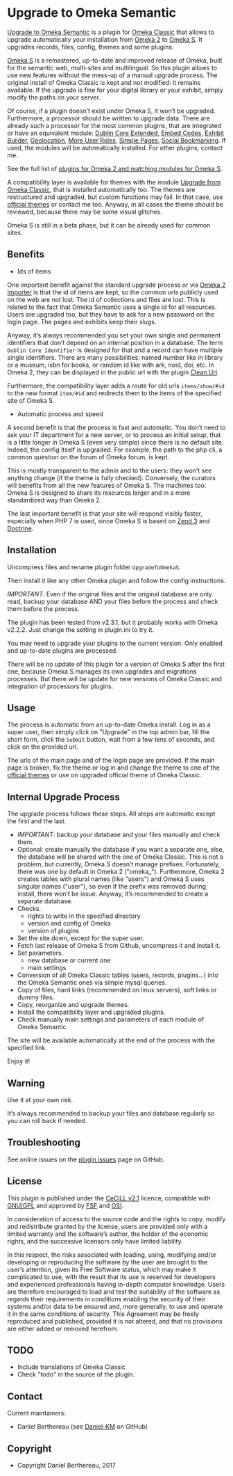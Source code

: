 Upgrade to Omeka Semantic
=========================

[Upgrade to Omeka Semantic] is a plugin for [Omeka Classic] that allows to
upgrade automatically your installation from [Omeka 2] to [Omeka S]. It upgrades
records, files, config, themes and some plugins.

[Omeka S] is a remastered, up-to-date and improved release of Omeka, built for
the semantic web, multi-sites and multilingual. So this plugin allows to use new
features without the mess-up of a manual upgrade process. The original install
of Omeka Classic is kept and not modified: it remains available. If the upgrade
is fine for your digital library or your exhibit, simply modify the paths on
your server.

Of course, if a plugin doesn’t exist under Omeka S, it won’t be upgraded.
Furthermore, a processor should be written to upgrade data. There are already
such a  processor for the most common plugins, that are integrated or have an
equivalent module: [Dublin Core Extended], [Embed Codes], [Exhibit Builder],
[Geolocation],  [More User Roles],  [Simple Pages], [Social Bookmarking]. If
used, the modules will be automatically installed. For other plugins, contact
me.

See the full list of [plugins for Omeka 2 and matching modules for Omeka S].

A compatibility layer is available for themes with the module [Upgrade from Omeka Classic],
that is installed automatically too. The themes are restructured and upgraded,
but custom functions may fail. In that case, use [official themes] or contact me
too. Anyway, in all cases the theme should be reviewed, because there may be
some visual glitches.

Omeka S is still in a beta phase, but it can be already used for common sites.


Benefits
--------

* Ids of items

One important benefit against the standard upgrade process or via [Omeka 2 Importer]
is that the id of items are kept, so the common urls publicly used on the web
are not lost. The id of collections and files are lost. This is related to the
fact that Omeka Semantic uses a single id for all resources. Users are upgraded
too, but they have to ask for a new password on the login page. The pages and
exhibits keep their slugs.

Anyway, it’s always recommended you set your own single and permanent
identifiers that don’t depend on an internal position in a database. The term
`Dublin Core Identifier` is designed for that and a record can have multiple
single identifiers. There are many possibilities: named number like in library
or a museum, isbn for books, or random id like with ark, noid, doi, etc. In
Omeka 2, they can be displayed in the public url with the plugin [Clean Url].

Furthermore, the compatibility layer adds a route for old urls `items/show/#id`
to the new format `item/#id` and redirects them to the items of the specified
site of Omeka S.

* Automatic process and speed

A second benefit is that the process is fast and automatic. You don’t need to
ask your IT department for a new server, or to process an initial setup, that is
a little longer in Omeka S (even very simple) since there is no default site.
Indeed, the config itself is upgraded. For example, the path to the php  cli, a
common question on the forum of Omeka forum, is kept.

This is mostly transparent to the admin and to the users: they won’t see
anything change (if the theme is fully checked). Conversely, the curators will
benefits from all the new features of Omeka S. The machines too: Omeka S is
designed to share its resources larger and in a more standardized way than
Omeka 2.

The last important benefit is that your site will respond visibly faster,
especially when PHP 7 is used, since Omeka S is based on [Zend 3] and [Doctrine].


Installation
------------

Uncompress files and rename plugin folder `UpgradeToOmekaS`.

Then install it like any other Omeka plugin and follow the config instructions.

*IMPORTANT*: Even if the original files and the original database are only read,
backup your database AND your files before the process and check them before the
process.

The plugin has been tested from v2.3.1, but it probably works with Omeka v2.2.2.
Just change the setting in plugin.ini to try it.

You may need to upgrade your plugins to the current version. Only enabled and
up-to-date plugins are processed.

There will be no update of this plugin for a version of Omeka S after the first
one, because Omeka S manages its own upgrades and migrations processes. But
there will be update for new versions of Omeka Classic and integration of
processors for plugins.


Usage
-----

The process is automatic from an up-to-date Omeka install. Log in as a super
user, then simply click on "Upgrade" in the top admin bar, fill the short form,
click the `Submit` button, wait from a few tens of seconds, and click on the
provided url.

The urls of the main page and of the login page are provided. If the main page
is broken, fix the theme or log in and change the theme to one of the [official themes]
or use on upgraded official theme of Omeka Classic.


Internal Upgrade Process
------------------------

The upgrade process follows these steps. All steps are automatic except the
first and the last.

* *IMPORTANT*: backup your database and your files manually and check them.
* Optional: create manually the database if you want a separate one, else, the
  database will be shared with the one of Omeka Classic. This is not a problem,
  but currently, Omeka S doesn’t manage prefixes. Fortunately, there was one by
  default in Omeka 2 ("omeka_"). Furthermore, Omeka 2 creates tables with plural
  names (like "users") and Omeka S uses singular names ("user"), so even if the
  prefix was removed during install, there won’t be issue. Anyway, it’s
  recommended to create a separate database.
* Checks.
  * rights to write in the specified directory
  * version and config of Omeka
  * version of plugins
* Set the site down, except for the super user.
* Fetch last release of Omeka S from Github, uncompress it and install it.
* Set parameters.
  * new database or current one
  * main settings
* Conversion of all Omeka Classic tables (users, records, plugins...) into the
Omeka Semantic ones via simple mysql queries.
* Copy of files, hard links (recommended on linux servers), soft links or dummy
  files.
* Copy, reorganize and upgrade themes.
* Install the compatibility layer and upgraded plugins.
* Check manually main settings and parameters of each module of Omeka Semantic.

The site will be available automatically at the end of the process with the
specified link.

Enjoy it!


Warning
-------

Use it at your own risk.

It’s always recommended to backup your files and database regularly so you can
roll back if needed.


Troubleshooting
---------------

See online issues on the [plugin issues] page on GitHub.


License
-------

This plugin is published under the [CeCILL v2.1] licence, compatible with
[GNU/GPL] and approved by [FSF] and [OSI].

In consideration of access to the source code and the rights to copy, modify and
redistribute granted by the license, users are provided only with a limited
warranty and the software’s author, the holder of the economic rights, and the
successive licensors only have limited liability.

In this respect, the risks associated with loading, using, modifying and/or
developing or reproducing the software by the user are brought to the user’s
attention, given its Free Software status, which may make it complicated to use,
with the result that its use is reserved for developers and experienced
professionals having in-depth computer knowledge. Users are therefore encouraged
to load and test the suitability of the software as regards their requirements
in conditions enabling the security of their systems and/or data to be ensured
and, more generally, to use and operate it in the same conditions of security.
This Agreement may be freely reproduced and published, provided it is not
altered, and that no provisions are either added or removed herefrom.


TODO
----

* Include translations of Omeka Classic
* Check "todo" in the source of the plugin.


Contact
-------

Current maintainers:

* Daniel Berthereau (see [Daniel-KM] on GitHub)


Copyright
---------

* Copyright Daniel Berthereau, 2017


[Upgrade to Omeka Semantic]: https://github.com/Daniel-KM/UpgradeToOmekaS
[Upgrade From Omeka Classic]: https://github.com/Daniel-KM/UpgradeFromOmekaClassic
[Omeka]: https://www.omeka.org
[Omeka Classic]: https://omeka.org
[Omeka Semantic]: https://omeka.org/s
[Omeka 2]: https://omeka.org
[Omeka S]: https://omeka.org/s
[Dublin Core Extended]: http://omeka.org/add-ons/plugins/dublin-core-extended/
[Embed Codes]: http://omeka.org/add-ons/plugins/embed-codes/
[Exhibit Builder]: http://omeka.org/add-ons/plugins/exhibit-builder/
[Geolocation]: http://omeka.org/add-ons/plugins/geolocation/
[More User Roles]: https://github.com/ebellempire/MoreUserRoles
[Simple Pages]: http://omeka.org/add-ons/plugins/simple-pages/
[Social Bookmarking]: http://omeka.org/add-ons/plugins/social-bookmarking/
[plugins for Omeka 2 and matching modules for Omeka S]: https://daniel-km.github.com/UpgradeToOmekaS
[official themes]: https://github.com/omeka-s-themes
[Omeka 2 Importer]: https://github.com/omeka-s-modules/Omeka2Importer
[Clean Url]: https://github.com/Daniel-KM/CleanUrl
[Zend 3]: https://framework.zend.com/
[Doctrine]: http://www.doctrine-project.org/
[plugin issues]: https://github.com/Daniel-KM/UpgradeToOmekaS/issues
[CeCILL v2.1]: https://www.cecill.info/licences/Licence_CeCILL_V2.1-en.html
[GNU/GPL]: https://www.gnu.org/licenses/gpl-3.0.html
[FSF]: https://www.fsf.org
[OSI]: http://opensource.org
[Daniel-KM]: https://github.com/Daniel-KM "Daniel Berthereau"
